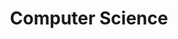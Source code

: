 ---
title: "Computer Science"
description: "Covers data engineering, MLOps, and various topics in computer science."
image: category_cs.png

# Badge style
style:
    background: "#EBC343"
    color: "#fff"
---